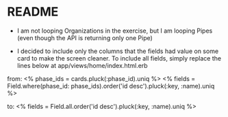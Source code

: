 # README

* I am not looping Organizations in the exercise, but I am looping Pipes (even though the API is returning only one Pipe)

* I decided to include only the columns that the fields had value on some card to make the screen cleaner. To include all fields, simply replace the lines below at app/views/home/index.html.erb

from:
<% phase_ids = cards.pluck(:phase_id).uniq %>
<% fields = Field.where(phase_id: phase_ids).order('id desc').pluck(:key, :name).uniq %>

to:
<% fields = Field.all.order('id desc').pluck(:key, :name).uniq %>
